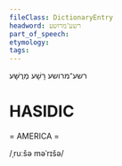 ```yaml
---
fileClass: DictionaryEntry
headword: רשע־מרושע
part_of_speech: 
etymology: 
tags: 
---
```

רשע־מרושע
רָשָׁע מְרֻשָּׁע

HASIDIC
=======
= AMERICA = 

/ˌruːšə məˈrɪšə/